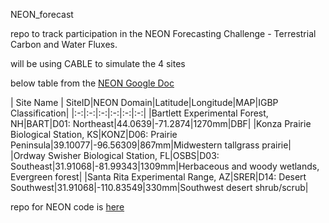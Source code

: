 NEON_forecast

repo to track participation in the NEON Forecasting Challenge - Terrestrial Carbon and Water Fluxes.

will be using CABLE to simulate the 4 sites

below table from the [NEON Google Doc](https://docs.google.com/document/d/1l7sxBk-z-GHTlk50rdxP0lPTwJzFJ2gykclINkMsWcc/edit "NEON Google Doc")

| Site Name | SiteID|NEON Domain|Latitude|Longitude|MAP|IGBP Classification|
|:-:|:-:|:-:|:-:|:-:|:-:|
|Bartlett Experimental Forest, NH|BART|D01: Northeast|44.0639|-71.2874|1270mm|DBF|
|Konza Prairie Biological Station, KS|KONZ|D06: Prairie Peninsula|39.10077|-96.56309|867mm|Midwestern tallgrass prairie|
|Ordway Swisher Biological Station, FL|OSBS|D03: Southeast|31.91068|-81.99343|1309mm|Herbaceous and woody wetlands, Evergreen forest|
|Santa Rita Experimental Range, AZ|SRER|D14: Desert Southwest|31.91068|-110.83549|330mm|Southwest desert shrub/scrub|


repo for NEON code is [here](https://github.com/eco4cast/neon4cast-terrestrial)
